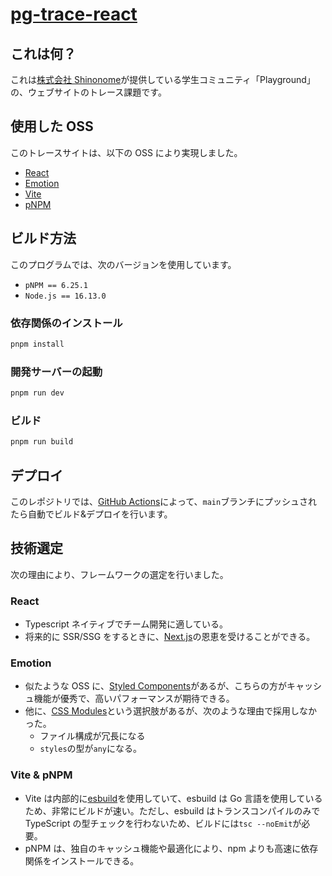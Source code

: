 # [pg-trace-react](https://yz4230.github.io/pg-trace-react/)

## これは何？

これは[株式会社 Shinonome](https://shinonome.io/)が提供している学生コミュニティ「Playground」の、ウェブサイトのトレース課題です。

## 使用した OSS

このトレースサイトは、以下の OSS により実現しました。

- [React](https://reactjs.org/)
- [Emotion](https://emotion.sh/)
- [Vite](https://vitejs.dev/)
- [pNPM](https://pnpm.io/)

## ビルド方法

このプログラムでは、次のバージョンを使用しています。

- `pNPM == 6.25.1`
- `Node.js == 16.13.0`

### 依存関係のインストール

```bash
pnpm install
```

### 開発サーバーの起動

```bash
pnpm run dev
```

### ビルド

```bash
pnpm run build
```

## デプロイ

このレポジトリでは、[GitHub Actions](https://github.com/features/actions)によって、`main`ブランチにプッシュされたら自動でビルド&デプロイを行います。

## 技術選定

次の理由により、フレームワークの選定を行いました。

### React

- Typescript ネイティブでチーム開発に適している。
- 将来的に SSR/SSG をするときに、[Next.js](https://nextjs.org/)の恩恵を受けることができる。

### Emotion

- 似たような OSS に、[Styled Components](https://styled-components.com/)があるが、こちらの方がキャッシュ機能が優秀で、高いパフォーマンスが期待できる。
- 他に、[CSS Modules](https://github.com/css-modules/css-modules)という選択肢があるが、次のような理由で採用しなかった。
  - ファイル構成が冗長になる
  - `styles`の型が`any`になる。

### Vite & pNPM

- Vite は内部的に[esbuild](https://esbuild.github.io/)を使用していて、esbuild は Go 言語を使用しているため、非常にビルドが速い。ただし、esbuild はトランスコンパイルのみで TypeScript の型チェックを行わないため、ビルドには`tsc --noEmit`が必要。
- pNPM は、独自のキャッシュ機能や最適化により、npm よりも高速に依存関係をインストールできる。
